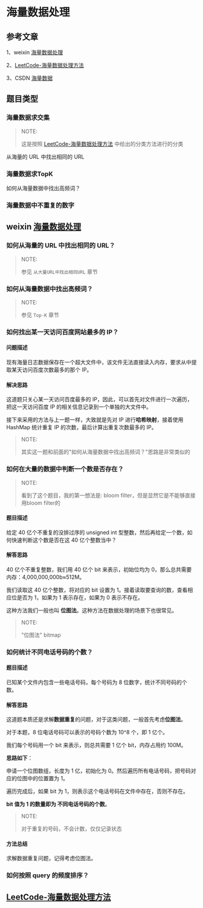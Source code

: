 # 海量数据处理

## 参考文章

1、weixin [海量数据处理](https://mp.weixin.qq.com/s?__biz=Mzg5OTU3MjQ4Ng==&mid=2247485150&idx=1&sn=6df5f452631bc81005f08c04c01e8904&chksm=c05070b7f727f9a106b22158148e3ce8f1ff33627bac6f92b52dffa70fd8a705abae0f4c1d25&scene=132#wechat_redirect)



2、[LeetCode-海量数据处理方法](https://leetcode.cn/circle/article/qlkHuN/)



3、CSDN [海量数据](https://blog.csdn.net/hehuanchun0311/category_9985662.html)



## 题目类型



### 海量数据求交集

> NOTE: 
>
> 这是按照 [LeetCode-海量数据处理方法](https://leetcode.cn/circle/article/qlkHuN/) 中给出的分类方法进行的分类
>
> 

从海量的 URL 中找出相同的 URL 

### 海量数据求TopK

如何从海量数据中找出高频词？

### 海量数据中不重复的数字



## weixin [海量数据处理](https://mp.weixin.qq.com/s?__biz=Mzg5OTU3MjQ4Ng==&mid=2247485150&idx=1&sn=6df5f452631bc81005f08c04c01e8904&chksm=c05070b7f727f9a106b22158148e3ce8f1ff33627bac6f92b52dffa70fd8a705abae0f4c1d25&scene=132#wechat_redirect)

### 如何从海量的 URL 中找出相同的 URL？

> NOTE: 
>
> 参见 `从大量URL中找出相同URL` 章节

### 如何从海量数据中找出高频词？

> NOTE: 
>
> 参见 `Top-K` 章节

### 如何找出某一天访问百度网站最多的 IP？

#### **问题描述**

现有海量日志数据保存在一个超大文件中，该文件无法直接读入内存，要求从中提取某天访问百度次数最多的那个 IP。

#### **解决思路**

这道题只关心某一天访问百度最多的 IP，因此，可以首先对文件进行一次遍历，把这一天访问百度 IP 的相关信息记录到一个单独的大文件中。

接下来采用的方法与上一题一样，大致就是先对 IP 进行**哈希映射**，接着使用 HashMap 统计重复 IP 的次数，最后计算出重复次数最多的 IP。

> NOTE: 
>
> 其实这一题和前面的"如何从海量数据中找出高频词？"思路是非常类似的

### 如何在大量的数据中判断一个数是否存在？

> NOTE: 
>
> 看到了这个题目，我的第一想法是:  bloom filter，但是显然它是不能够直接用bloom filter的

#### **题目描述**

给定 40 亿个不重复的没排过序的 unsigned int 型整数，然后再给定一个数，如何快速判断这个数是否在这 40 亿个整数当中？

#### **解答思路**

40 亿个不重复整数，我们用 40 亿个 bit 来表示，初始位均为 0，那么总共需要内存：4,000,000,000b≈512M。

我们读取这 40 亿个整数，将对应的 bit 设置为 1。接着读取要查询的数，查看相应位是否为 1，如果为 1 表示存在，如果为 0 表示不存在。

这种方法我们一般也叫 **位图法**。这种方法在数据处理的场景下也很常见。

> NOTE: 
>
> "位图法" bitmap

### 如何统计不同电话号码的个数？

#### **题目描述**

已知某个文件内包含一些电话号码，每个号码为 8 位数字，统计不同号码的个数。

#### **解答思路**

这道题本质还是求解**数据重复**的问题，对于这类问题，一般首先考虑**位图法**。

对于本题，8 位电话号码可以表示的号码个数为 10^8 个，即 1 亿个。

我们每个号码用一个 bit 来表示，则总共需要 1 亿个 bit，内存占用约 100M。

**思路如下**：

申请一个位图数组，长度为 1 亿，初始化为 0。然后遍历所有电话号码，把号码对应的位图中的位置置为 1。

遍历完成后，如果 bit 为 1，则表示这个电话号码在文件中存在，否则不存在。

**bit 值为 1 的数量即为 不同电话号码的个数**。

> NOTE: 
>
> 对于重复的号码，不会计数，仅仅记录状态

#### **方法总结**

求解数据重复问题，记得考虑位图法。

### 如何按照 query 的频度排序？





## [LeetCode-海量数据处理方法](https://leetcode.cn/circle/article/qlkHuN/)

